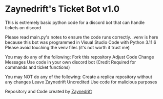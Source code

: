 # Zaynedrift's Ticket Bot v1.0

This is extremely basic python code for a discord bot that can handle tickets on discord 

Please read main.py's notes to ensure the code runs correctly. 
.venv is here because this bot was programmed in Visual Studio Code with Python 3.11.6
Please avoid touching the venv files (it's not worth it trust me)

You may do any of the following:
Fork this repository
Adjust Code 
Change Messages
Use code in your own discord bot (Credit Required for commands and ticket functions)

You may NOT do any of the following: 
Create a replica repository without any changes 
Leave Zaynedrift Uncredited
Use code for malicious purposes 


Repository and Code created by [Zaynedrift](https://zaynedrift.com/)
